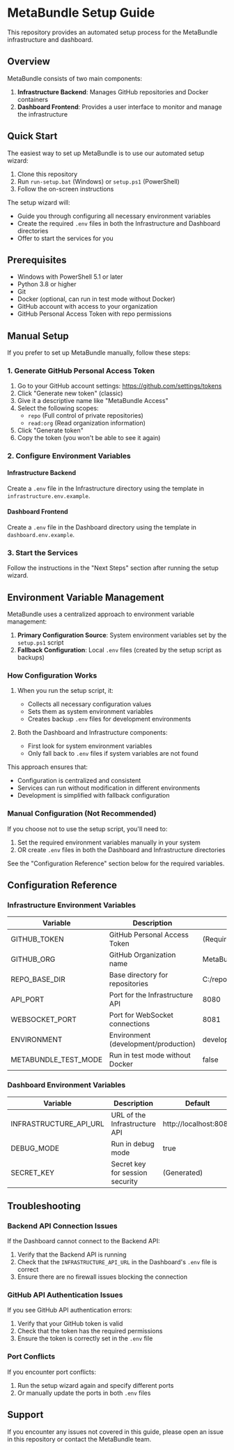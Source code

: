 # MetaBundle Setup Guide

This repository provides an automated setup process for the MetaBundle infrastructure and dashboard.

## Overview

MetaBundle consists of two main components:

1. **Infrastructure Backend**: Manages GitHub repositories and Docker containers
2. **Dashboard Frontend**: Provides a user interface to monitor and manage the infrastructure

## Quick Start

The easiest way to set up MetaBundle is to use our automated setup wizard:

1. Clone this repository
2. Run `run-setup.bat` (Windows) or `setup.ps1` (PowerShell)
3. Follow the on-screen instructions

The setup wizard will:
- Guide you through configuring all necessary environment variables
- Create the required `.env` files in both the Infrastructure and Dashboard directories
- Offer to start the services for you

## Prerequisites

- Windows with PowerShell 5.1 or later
- Python 3.8 or higher
- Git
- Docker (optional, can run in test mode without Docker)
- GitHub account with access to your organization
- GitHub Personal Access Token with repo permissions

## Manual Setup

If you prefer to set up MetaBundle manually, follow these steps:

### 1. Generate GitHub Personal Access Token

1. Go to your GitHub account settings: https://github.com/settings/tokens
2. Click "Generate new token" (classic)
3. Give it a descriptive name like "MetaBundle Access"
4. Select the following scopes:
   - `repo` (Full control of private repositories)
   - `read:org` (Read organization information)
5. Click "Generate token"
6. Copy the token (you won't be able to see it again)

### 2. Configure Environment Variables

#### Infrastructure Backend

Create a `.env` file in the Infrastructure directory using the template in `infrastructure.env.example`.

#### Dashboard Frontend

Create a `.env` file in the Dashboard directory using the template in `dashboard.env.example`.

### 3. Start the Services

Follow the instructions in the "Next Steps" section after running the setup wizard.

## Environment Variable Management

MetaBundle uses a centralized approach to environment variable management:

1. **Primary Configuration Source**: System environment variables set by the `setup.ps1` script
2. **Fallback Configuration**: Local `.env` files (created by the setup script as backups)

### How Configuration Works

1. When you run the setup script, it:
   - Collects all necessary configuration values
   - Sets them as system environment variables
   - Creates backup `.env` files for development environments

2. Both the Dashboard and Infrastructure components:
   - First look for system environment variables
   - Only fall back to `.env` files if system variables are not found

This approach ensures that:
- Configuration is centralized and consistent
- Services can run without modification in different environments
- Development is simplified with fallback configuration

### Manual Configuration (Not Recommended)

If you choose not to use the setup script, you'll need to:

1. Set the required environment variables manually in your system
2. OR create `.env` files in both the Dashboard and Infrastructure directories

See the "Configuration Reference" section below for the required variables.

## Configuration Reference

### Infrastructure Environment Variables

| Variable | Description | Default |
|----------|-------------|---------|
| GITHUB_TOKEN | GitHub Personal Access Token | (Required) |
| GITHUB_ORG | GitHub Organization name | MetaBundleAutomation |
| REPO_BASE_DIR | Base directory for repositories | C:/repos/metabundle_repos |
| API_PORT | Port for the Infrastructure API | 8080 |
| WEBSOCKET_PORT | Port for WebSocket connections | 8081 |
| ENVIRONMENT | Environment (development/production) | development |
| METABUNDLE_TEST_MODE | Run in test mode without Docker | false |

### Dashboard Environment Variables

| Variable | Description | Default |
|----------|-------------|---------|
| INFRASTRUCTURE_API_URL | URL of the Infrastructure API | http://localhost:8080 |
| DEBUG_MODE | Run in debug mode | true |
| SECRET_KEY | Secret key for session security | (Generated) |

## Troubleshooting

### Backend API Connection Issues

If the Dashboard cannot connect to the Backend API:

1. Verify that the Backend API is running
2. Check that the `INFRASTRUCTURE_API_URL` in the Dashboard's `.env` file is correct
3. Ensure there are no firewall issues blocking the connection

### GitHub API Authentication Issues

If you see GitHub API authentication errors:

1. Verify that your GitHub token is valid
2. Check that the token has the required permissions
3. Ensure the token is correctly set in the `.env` file

### Port Conflicts

If you encounter port conflicts:

1. Run the setup wizard again and specify different ports
2. Or manually update the ports in both `.env` files

## Support

If you encounter any issues not covered in this guide, please open an issue in this repository or contact the MetaBundle team.
